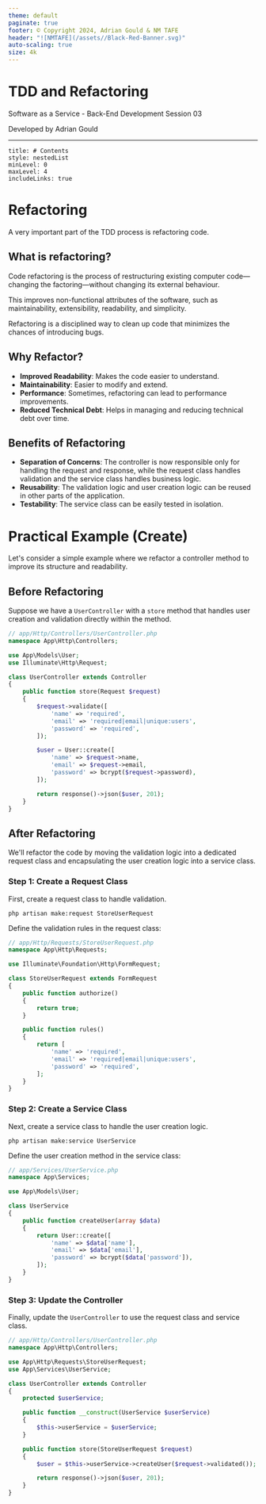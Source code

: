 ```yaml
---
theme: default
paginate: true
footer: © Copyright 2024, Adrian Gould & NM TAFE
header: "![NMTAFE](/assets//Black-Red-Banner.svg)"
auto-scaling: true
size: 4k
---
```


# TDD and Refactoring

Software as a Service - Back-End Development
Session 03

Developed by Adrian Gould

---


```table-of-contents
title: # Contents
style: nestedList
minLevel: 0
maxLevel: 4
includeLinks: true
```

# Refactoring

A very important part of the TDD process is refactoring code.

## What is refactoring?

Code refactoring is the process of restructuring existing computer code—changing the factoring—without changing its external behaviour. 

This improves non-functional attributes of the software, such as maintainability, extensibility, readability, and simplicity. 

Refactoring is a disciplined way to clean up code that minimizes the chances of introducing bugs.

## Why Refactor?

- **Improved Readability**: Makes the code easier to understand.
- **Maintainability**: Easier to modify and extend.
- **Performance**: Sometimes, refactoring can lead to performance improvements.
- **Reduced Technical Debt**: Helps in managing and reducing technical debt over time.

## Benefits of Refactoring

- **Separation of Concerns**: The controller is now responsible only for handling the request and response, while the request class handles validation and the service class handles business logic.
- **Reusability**: The validation logic and user creation logic can be reused in other parts of the application.
- **Testability**: The service class can be easily tested in isolation.

# Practical Example (Create)

Let's consider a simple example where we refactor a controller method to improve its structure and readability.

## Before Refactoring

Suppose we have a `UserController` with a `store` method that handles user creation and validation directly within the method.

```php
// app/Http/Controllers/UserController.php
namespace App\Http\Controllers;

use App\Models\User;
use Illuminate\Http\Request;

class UserController extends Controller
{
    public function store(Request $request)
    {
        $request->validate([
            'name' => 'required',
            'email' => 'required|email|unique:users',
            'password' => 'required',
        ]);

        $user = User::create([
            'name' => $request->name,
            'email' => $request->email,
            'password' => bcrypt($request->password),
        ]);

        return response()->json($user, 201);
    }
}

```

## After Refactoring

We'll refactor the code by moving the validation logic into a dedicated request class and encapsulating the user creation logic into a service class.

### Step 1: Create a Request Class

First, create a request class to handle validation.

```shell
php artisan make:request StoreUserRequest
```


Define the validation rules in the request class:

```php
// app/Http/Requests/StoreUserRequest.php
namespace App\Http\Requests;

use Illuminate\Foundation\Http\FormRequest;

class StoreUserRequest extends FormRequest
{
    public function authorize()
    {
        return true;
    }

    public function rules()
    {
        return [
            'name' => 'required',
            'email' => 'required|email|unique:users',
            'password' => 'required',
        ];
    }
}

```

### Step 2: Create a Service Class

Next, create a service class to handle the user creation logic.
```shell
php artisan make:service UserService
```

Define the user creation method in the service class:


```php
// app/Services/UserService.php
namespace App\Services;

use App\Models\User;

class UserService
{
    public function createUser(array $data)
    {
        return User::create([
            'name' => $data['name'],
            'email' => $data['email'],
            'password' => bcrypt($data['password']),
        ]);
    }
}

```

### Step 3: Update the Controller

Finally, update the `UserController` to use the request class and service class.

```php
// app/Http/Controllers/UserController.php
namespace App\Http\Controllers;

use App\Http\Requests\StoreUserRequest;
use App\Services\UserService;

class UserController extends Controller
{
    protected $userService;

    public function __construct(UserService $userService)
    {
        $this->userService = $userService;
    }

    public function store(StoreUserRequest $request)
    {
        $user = $this->userService->createUser($request->validated());

        return response()->json($user, 201);
    }
}

```

